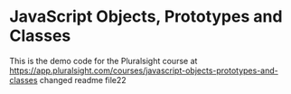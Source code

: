 # JavaScript Objects, Prototypes and Classes
This is the demo code for the Pluralsight course at https://app.pluralsight.com/courses/javascript-objects-prototypes-and-classes
changed readme file22